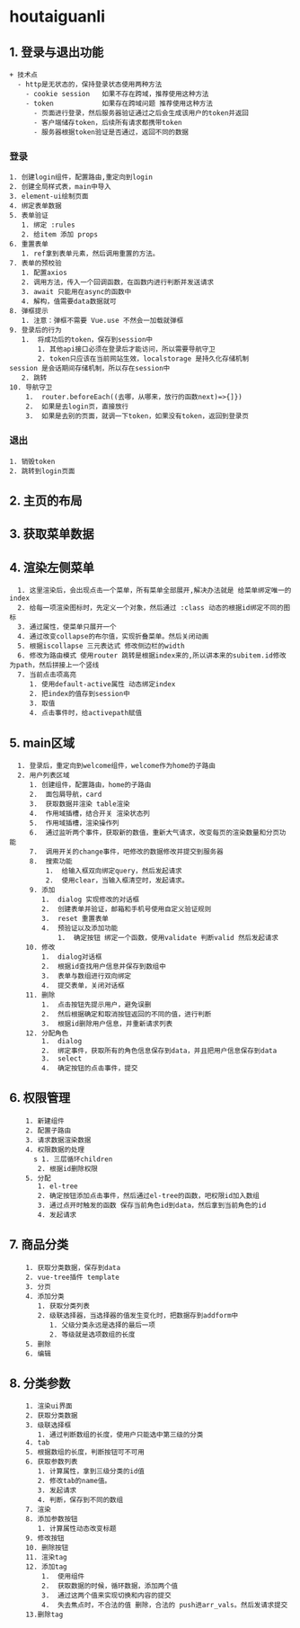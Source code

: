 # houtaiguanli

## 1. 登录与退出功能  
    + 技术点
      - http是无状态的，保持登录状态使用两种方法
        - cookie session   如果不存在跨域，推荐使用这种方法
        - token            如果存在跨域问题 推荐使用这种方法
          - 页面进行登录，然后服务器验证通过之后会生成该用户的token并返回
          - 客户端储存token，后续所有请求都携带token
          - 服务器根据token验证是否通过，返回不同的数据
### 登录
    1. 创建login组件，配置路由,重定向到login
    2. 创建全局样式表，main中导入
    3. element-ui绘制页面
    4. 绑定表单数据 
    5. 表单验证
       1. 绑定 :rules
       2. 给item 添加 props
    6. 重置表单
       1. ref拿到表单元素，然后调用重置的方法。
    7. 表单的预校验
       1. 配置axios
       2. 调用方法，传入一个回调函数，在函数内进行判断并发送请求
       3. await 只能用在async的函数中
       4. 解构，值需要data数据就可
    8. 弹框提示
       1. 注意：弹框不需要 Vue.use 不然会一加载就弹框
    9. 登录后的行为
       1.  将成功后的token，保存到session中 
           1. 其他api接口必须在登录后才能访问，所以需要导航守卫
           2. token只应该在当前网站生效，localstorage 是持久化存储机制    session 是会话期间存储机制，所以存在session中
       2. 跳转
    10. 导航守卫
        1.  router.beforeEach((去哪，从哪来，放行的函数next)=>{]})
        2.  如果是去login页，直接放行
        3.  如果是去别的页面，就调一下token，如果没有token，返回到登录页
### 退出
    1. 销毁token
    2. 跳转到login页面

## 2. 主页的布局
## 3. 获取菜单数据
## 4. 渲染左侧菜单
      1. 这里渲染后，会出现点击一个菜单，所有菜单全部展开,解决办法就是 给菜单绑定唯一的index 
      2. 给每一项渲染图标时，先定义一个对象，然后通过 :class 动态的根据id绑定不同的图标 
      3. 通过属性，使菜单只展开一个
      4. 通过改变collapse的布尔值，实现折叠菜单。然后关闭动画
      5. 根据iscollapse 三元表达式 修改侧边栏的width
      6. 修改为路由模式 使用router 跳转是根据index来的,所以讲本来的subitem.id修改为path，然后拼接上一个竖线
      7. 当前点击项高亮
         1. 使用default-active属性 动态绑定index
         2. 把index的值存到session中
         3. 取值
         4. 点击事件时，给activepath赋值
## 5. main区域
      1. 登录后，重定向到welcome组件，welcome作为home的子路由
      2. 用户列表区域
         1. 创建组件，配置路由，home的子路由
         2.  面包屑导航，card
         3.  获取数据并渲染 table渲染
         4.  作用域插槽，结合开关 渲染状态列
         5.  作用域插槽，渲染操作列
         6.  通过监听两个事件，获取新的数值，重新大气请求，改变每页的渲染数量和分页功能
         7.  调用开关的change事件，吧修改的数据修改并提交到服务器
         8.  搜索功能
             1.  给输入框双向绑定query，然后发起请求
             2.  使用clear，当输入框清空时，发起请求。
         9. 添加
            1.  dialog 实现修改的对话框
            2.  创建表单并验证，邮箱和手机号使用自定义验证规则
            3.  reset 重置表单
            4.  预验证以及添加功能
                1.  确定按钮 绑定一个函数，使用validate 判断valid 然后发起请求
        10. 修改
            1.  dialog对话框
            2.  根据id查找用户信息并保存到数组中
            3.  表单与数组进行双向绑定
            4.  提交表单，关闭对话框
        11. 删除
            1.  点击按钮先提示用户，避免误删
            2.  然后根据确定和取消按钮返回的不同的值，进行判断
            3.  根据id删除用户信息，并重新请求列表
        12. 分配角色
            1.  dialog
            2.  绑定事件，获取所有的角色信息保存到data，并且把用户信息保存到data
            3.  select 
            4.  确定按钮的点击事件，提交
## 6. 权限管理
        1. 新建组件
        2. 配置子路由
        3. 请求数据渲染数据
        4. 权限数据的处理
          s 1. 三层循环children
           2. 根据id删除权限
        5. 分配
           1. el-tree
           2. 确定按钮添加点击事件，然后通过el-tree的函数，吧权限id加入数组
           3. 通过点开时触发的函数 保存当前角色id到data，然后拿到当前角色的id
           4. 发起请求
## 7. 商品分类
        1. 获取分类数据，保存到data
        2. vue-tree插件 template
        3. 分页
        4. 添加分类
           1. 获取分类列表
           2. 级联选择器，当选择器的值发生变化时，把数据存到addform中
              1. 父级分类永远是选择的最后一项
              2. 等级就是选项数组的长度
        5. 删除
        6. 编辑
## 8. 分类参数
        1. 渲染ui界面 
        2. 获取分类数据
        3. 级联选择框
           1. 通过判断数组的长度，使用户只能选中第三级的分类
        4. tab
        5. 根据数组的长度，判断按钮可不可用
        6. 获取参数列表
           1. 计算属性，拿到三级分类的id值
           2. 修改tab的name值。
           3. 发起请求
           4. 判断，保存到不同的数组
        7. 渲染
        8. 添加参数按钮
           1. 计算属性动态改变标题
        9. 修改按钮
        10. 删除按钮
        11. 渲染tag
        12. 添加tag
            1.  使用组件
            2.  获取数据的时候，循环数据，添加两个值
            3.  通过这两个值来实现切换和内容的提交
            4.  失去焦点时，不合法的值 删除，合法的 push进arr_vals。然后发请求提交
        13.删除tag